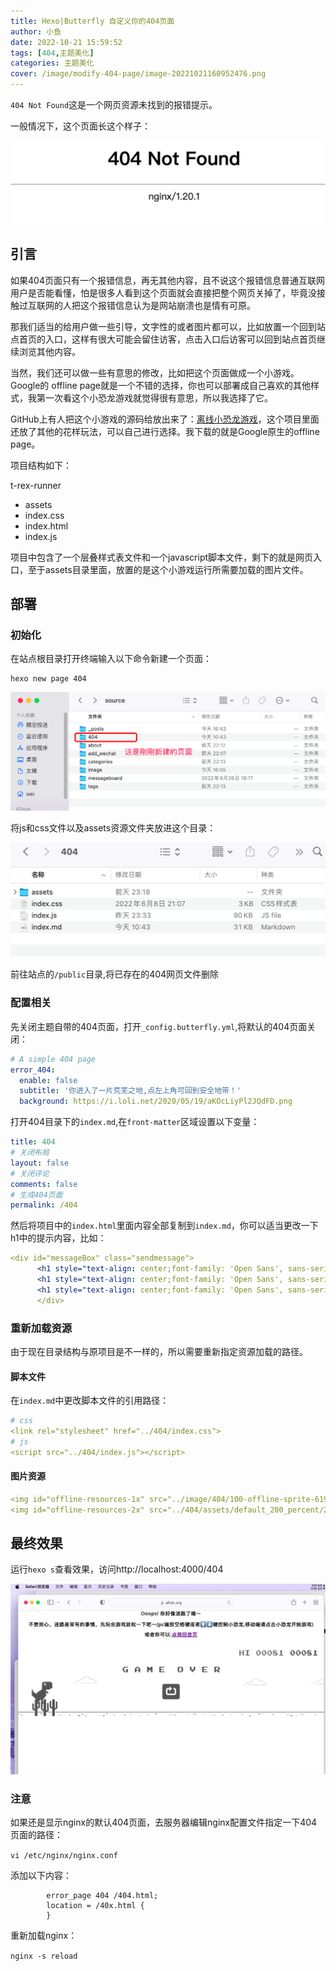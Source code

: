 ```yaml
---
title: Hexo|Butterfly 自定义你的404页面
author: 小鱼
date: 2022-10-21 15:59:52
tags: [404,主题美化]
categories: 主题美化
cover: /image/modify-404-page/image-20221021160952476.png
---
```


`404 Not Found`这是一个网页资源未找到的报错提示。

一般情况下，这个页面长这个样子：

![image-20221021161447519](../image/modify-404-page/image-20221021161447519.png)

## 引言

如果404页面只有一个报错信息，再无其他内容，且不说这个报错信息普通互联网用户是否能看懂，怕是很多人看到这个页面就会直接把整个网页关掉了，毕竟没接触过互联网的人把这个报错信息认为是网站崩溃也是情有可原。

那我们适当的给用户做一些引导，文字性的或者图片都可以，比如放置一个回到站点首页的入口，这样有很大可能会留住访客，点击入口后访客可以回到站点首页继续浏览其他内容。

当然，我们还可以做一些有意思的修改，比如把这个页面做成一个小游戏。Google的 offline page就是一个不错的选择，你也可以部署成自己喜欢的其他样式，我第一次看这个小恐龙游戏就觉得很有意思，所以我选择了它。

GitHub上有人把这个小游戏的源码给放出来了：[离线小恐龙游戏](https://github.com/wayou/t-rex-runner)，这个项目里面还放了其他的花样玩法，可以自己进行选择。我下载的就是Google原生的offline page。

项目结构如下：

t-rex-runner

- assets
- index.css
- index.html
- index.js

项目中包含了一个层叠样式表文件和一个javascript脚本文件，剩下的就是网页入口，至于assets目录里面，放置的是这个小游戏运行所需要加载的图片文件。

## 部署

### 初始化

在站点根目录打开终端输入以下命令新建一个页面：

```shell
hexo new page 404
```

![image-20221021164444666](../image/modify-404-page/image-20221021164444666.png)

将js和css文件以及assets资源文件夹放进这个目录：

![image-20221021164710924](../image/modify-404-page/image-20221021164710924.png)

前往站点的`/public`目录,将已存在的404网页文件删除

### 配置相关

先关闭主题自带的404页面，打开`_config.butterfly.yml`,将默认的404页面关闭：

```yaml
# A simple 404 page
error_404:
  enable: false
  subtitle: '你进入了一片荒芜之地,点左上角可回到安全地带！'
  background: https://i.loli.net/2020/05/19/aKOcLiyPl2JQdFD.png

```

打开404目录下的`index.md`,在`front-matter`区域设置以下变量：

```yaml
title: 404
# 关闭布局
layout: false
# 关闭评论
comments: false
# 生成404页面
permalink: /404
```

然后将项目中的`index.html`里面内容全部复制到`index.md`，你可以适当更改一下h1中的提示内容，比如：

```yaml
<div id="messageBox" class="sendmessage">
      <h1 style="text-align: center;font-family: 'Open Sans', sans-serif;font-size: 16px">Ooops! 你好像迷路了哦～</h1>
      <h1 style="text-align: center;font-family: 'Open Sans', sans-serif;font-size: 16px">不要担心，迷路是常有的事情，先玩会游戏放松一下吧～(pc端按空格键或者⬆️⬇️键控制小恐龙,移动端请点击小恐龙开始游戏)</h1>
      <h1 style="text-align: center;font-family: 'Open Sans', sans-serif;font-size: 16px">或者你可以:<a href = "https://www.afish.org">点我回首页</a></h1>
      </div>
```

### 重新加载资源

由于现在目录结构与原项目是不一样的，所以需要重新指定资源加载的路径。

#### 脚本文件

在`index.md`中更改脚本文件的引用路径：

```yaml
# css
<link rel="stylesheet" href="../404/index.css">
# js
<script src="../404/index.js"></script>
```

#### 图片资源

```yaml
<img id="offline-resources-1x" src="../image/404/100-offline-sprite-6193233.png">
<img id="offline-resources-2x" src="../404/assets/default_200_percent/200-offline-sprite.png">
```

## 最终效果

运行`hexo s`查看效果，访问http://localhost:4000/404

![image-20221021171738388](../image/modify-404-page/image-20221021171738388.png)

### 注意

如果还是显示nginx的默认404页面，去服务器编辑nginx配置文件指定一下404页面的路径：

`vi /etc/nginx/nginx.conf`

添加以下内容：

```nginx
        error_page 404 /404.html;
        location = /40x.html {
        }

```

重新加载nginx：

`nginx -s reload`
